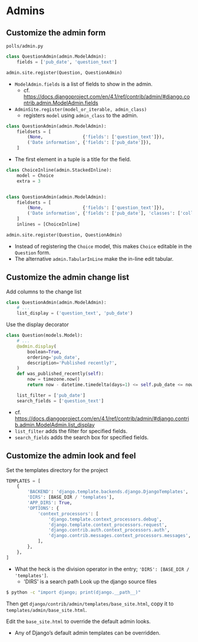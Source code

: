 # Admins

## Customize the admin form

`polls/admin.py`
```python
class QuestionAdmin(admin.ModelAdmin):
    fields = ['pub_date', 'question_text']

admin.site.register(Question, QuestionAdmin)
```

* `ModelAdmin.fields` is a list of  fields to show in the admin.
    * cf. https://docs.djangoproject.com/en/4.1/ref/contrib/admin/#django.contrib.admin.ModelAdmin.fields
* `AdminSite.register(model_or_iterable, admin_class)`
    * registers `model` using `admin_class` to the admin.


```python
class QuestionAdmin(admin.ModelAdmin):
    fieldsets = [
        (None,               {'fields': ['question_text']}),
        ('Date information', {'fields': ['pub_date']}),
    ]
```

* The first element in a tuple is a title for the field.

```python
class ChoiceInline(admin.StackedInline):
    model = Choice
    extra = 3


class QuestionAdmin(admin.ModelAdmin):
    fieldsets = [
        (None,               {'fields': ['question_text']}),
        ('Date information', {'fields': ['pub_date'], 'classes': ['collapse']}),
    ]
    inlines = [ChoiceInline]

admin.site.register(Question, QuestionAdmin)
```

* Instead of registering the `Choice` model, this makes `Choice` editable in
    the `Question` form.
* The alternative `admin.TabularInLine` make the in-line edit tabular.

## Customize the admin change list

Add columns to the change list
```python
class QuestionAdmin(admin.ModelAdmin):
    # ...
    list_display = ('question_text', 'pub_date')
```

Use the display decorator
```python
class Question(models.Model):
    # ...
    @admin.display(
        boolean=True,
        ordering='pub_date',
        description='Published recently?',
    )
    def was_published_recently(self):
        now = timezone.now()
        return now - datetime.timedelta(days=1) <= self.pub_date <= now

    list_filter = ['pub_date']
    search_fields = ['question_text']
```

* cf. https://docs.djangoproject.com/en/4.1/ref/contrib/admin/#django.contrib.admin.ModelAdmin.list_display
* `list_filter` adds the filter for specified fields.
* `search_fields` adds the search box for specified fields.

## Customize the admin look and feel

Set the templates directory for the project
```python
TEMPLATES = [
    {
        'BACKEND': 'django.template.backends.django.DjangoTemplates',
        'DIRS': [BASE_DIR / 'templates'],
        'APP_DIRS': True,
        'OPTIONS': {
            'context_processors': [
                'django.template.context_processors.debug',
                'django.template.context_processors.request',
                'django.contrib.auth.context_processors.auth',
                'django.contrib.messages.context_processors.messages',
            ],
        },
    },
]
```
* What the heck is the division operator in the entry; `'DIRS': [BASE_DIR / 'templates']`.
    * 'DIRS' is a search path
Look up the django source files
```sh
$ python -c "import django; print(django.__path__)"
```

Then get `django/contrib/admin/templates/base_site.html`, copy it to
`templates/admin/base_site.html`.

Edit the `base_site.html` to override the default admin looks.

* Any of Django’s default admin templates can be overridden.




